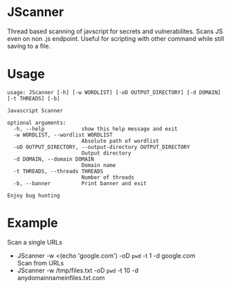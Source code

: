 # JScanner
Thread based scanning of javscript for secrets and vulnerabilites. Scans JS even on non .js endpoint. Useful for scripting with other command while still saving to a file.

# Usage
```
usage: JScanner [-h] [-w WORDLIST] [-oD OUTPUT_DIRECTORY] [-d DOMAIN] [-t THREADS] [-b]

Javascript Scanner

optional arguments:
  -h, --help            show this help message and exit
  -w WORDLIST, --wordlist WORDLIST
                        Absolute path of wordlist
  -oD OUTPUT_DIRECTORY, --output-directory OUTPUT_DIRECTORY
                        Output directory
  -d DOMAIN, --domain DOMAIN
                        Domain name
  -t THREADS, --threads THREADS
                        Number of threads
  -b, --banner          Print banner and exit

Enjoy bug hunting
```

# Example
Scan a single URLs  
* JScanner -w <(echo 'google.com') -oD `pwd` -t 1 -d google.com  
Scan from URLs  
* JScanner -w /tmp/files.txt -oD `pwd` -t 10 -d anydomainnameinfiles.txt.com  

